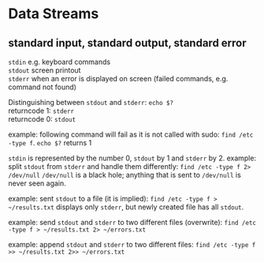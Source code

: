 # Data Streams

## standard input, standard output, standard error
`stdin` e.g. keyboard commands<br>
`stdout` screen printout<br>
`stderr` when an error is displayed on screen (failed commands, e.g. command not found)

Distinguishing between `stdout` and `stderr`: `echo $?`<br>
returncode 1: `stderr`<br>
returncode 0: `stdout`

example: following command will fail as it is not called with sudo:
`find /etc -type f`.
`echo $?` returns 1

`stdin` is represented by the number 0, `stdout` by 1 and `stderr` by 2.
example: split `stdout` from `stderr` and handle them differently:
`find /etc -type f 2> /dev/null`
`/dev/null` is a black hole; anything that is sent to `/dev/null` is never seen again.

example: sent `stdout` to a file (it is implied):
`find /etc -type f > ~/results.txt`
displays only `stderr`, but newly created file has all `stdout`.

example: send `stdout` and `stderr` to two different files (overwrite):
`find /etc -type f > ~/results.txt 2> ~/errors.txt`

example: append `stdout` and `stderr` to two different files:
`find /etc -type f >> ~/results.txt 2>> ~/errors.txt`
